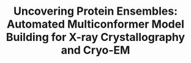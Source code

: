 ---
title: "Uncovering Protein Ensembles: Automated Multiconformer Model Building for X-ray Crystallography and Cryo-EM"
authors: "**Wankowicz SA**, **Ravikumar A**, Sharma S, Riley B, Raju A, **Hogan D**, van den Bedem H, Keedy DA, **Fraser JS**"
journal: 
pub_date: "2023-06-29" #Date of publication. Change from Biorxiv date to Journal date once accepted
image: "/static/img/pub/2023_wankowicz.jpg" #Minimum dimensions TBD
pmid: 
pmcid: 
biorxiv_version: "2023.06.28.546963v1"
pdf: 
links:
- name: Keedy lab @ CUNY Advanced Science Research Center
  url: https://keedylab.org/
- name: qFit code
  url: https://github.com/ExcitedStates/qfit-3.0
---